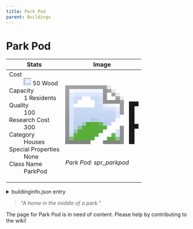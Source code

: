 ```yaml
---
title: Park Pod
parent: Buildings
---
```

# Park Pod

[//]: # (Pre-generated content)
<table><thead><tr><th>Stats</th><th>Image</th></tr></thead><tbody><tr><td><dl><dt>Cost</dt><dd><div class="resource-icon"><img style="object-position: -637px -751px;" src="https://tfe2-wiki.github.io/assets/sprites.png"></div> 50 Wood</dd><dt>Capacity</dt><dd>1 Residents</dd><dt>Quality</dt><dd>100</dd><dt>Research Cost</dt><dd>300</dd><dt>Category</dt><dd>Houses</dd><dt>Special Properties</dt><dd>None</dd><dt>Class Name</dt><dd>ParkPod</dd></dl></td><td><style>.building-image {width: 200px;height: 200px;overflow: hidden;position: relative;}.building-image img {image-rendering: pixelated;object-fit: none;transform: scale(10);transform-origin: left top;position: absolute;left: 0;top: 0;}.resource-image {width: 200px;height: 200px;overflow: hidden;position: relative;}.resource-image img {image-rendering: pixelated;object-fit: none;transform: scale(20);transform-origin: left top;position: absolute;left: 0;top: 0;}.building-icon {width: 20px;height: 20px;overflow: hidden;position: relative;display: inline-block;}.building-icon img {image-rendering: pixelated;object-fit: none;transform: scale(1);transform-origin: left top;position: absolute;left: 0;top: 0;}.resource-icon {width: 20px;height: 20px;overflow: hidden;position: relative;display: inline-block;}.resource-icon img {image-rendering: pixelated;object-fit: none;transform: scale(2);transform-origin: left top;position: absolute;left: 0;top: 0;}</style><div class="building-image"><img style="object-position: -855px -985px;" src="https://tfe2-wiki.github.io/assets/sprites.png" alt="Park Pod Back"><img style="object-position: -555px -603px;" src="https://tfe2-wiki.github.io/assets/sprites.png" alt="Park Pod"></div><i>Park Pod: spr_parkpod</i></td></tr></tbody></table><details><summary>buildinginfo.json entry</summary>```json
	{
    "className": "ParkPod",
    "food": 0,
    "wood": 50,
    "stone": 0,
    "machineParts": 0,
    "refinedMetal": 0,
    "computerChips": 0,
    "knowledge": 300,
    "category": "Houses",
    "unlockedByDefault": false,
    "specialInfo": [],
    "residents": 1,
    "quality": 100,
    "buttonBack": "spr_parkpod_buttonback"
}
	```</details><blockquote><i>"A home in the middle of a park."</i></blockquote>

The page for Park Pod is in need of content. Please help by contributing to the wiki!
